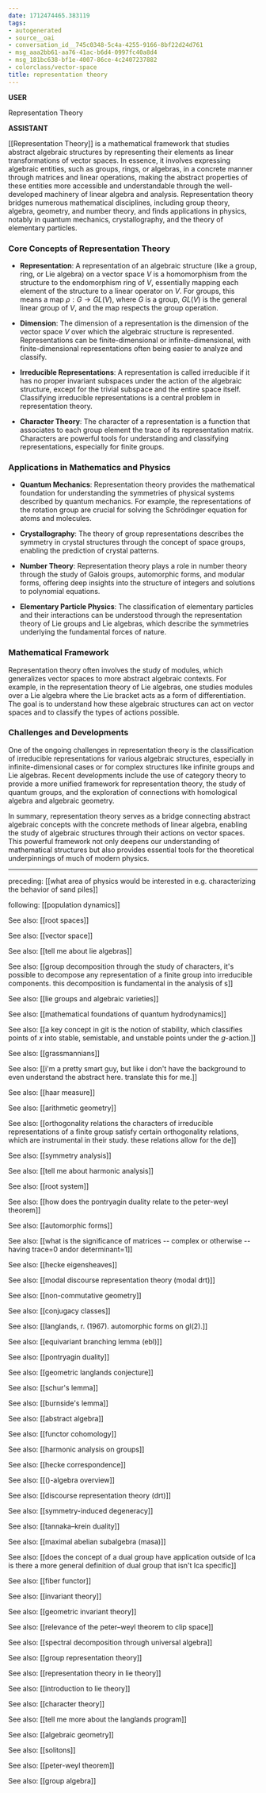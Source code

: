 ```yaml
---
date: 1712474465.383119
tags:
- autogenerated
- source__oai
- conversation_id__745c0348-5c4a-4255-9166-8bf22d24d761
- msg_aaa2bb61-aa76-41ac-b6d4-0997fc40a8d4
- msg_181bc638-bf1e-4007-86ce-4c2407237882
- colorclass/vector-space
title: representation theory
---
```


**USER**

Representation Theory


**ASSISTANT**

[[Representation Theory]] is a mathematical framework that studies abstract algebraic structures by representing their elements as linear transformations of vector spaces. In essence, it involves expressing algebraic entities, such as groups, rings, or algebras, in a concrete manner through matrices and linear operations, making the abstract properties of these entities more accessible and understandable through the well-developed machinery of linear algebra and analysis. Representation theory bridges numerous mathematical disciplines, including group theory, algebra, geometry, and number theory, and finds applications in physics, notably in quantum mechanics, crystallography, and the theory of elementary particles.

### Core Concepts of Representation Theory

- **Representation**: A representation of an algebraic structure (like a group, ring, or Lie algebra) on a vector space $V$ is a homomorphism from the structure to the endomorphism ring of $V$, essentially mapping each element of the structure to a linear operator on $V$. For groups, this means a map $\rho: G \rightarrow GL(V)$, where $G$ is a group, $GL(V)$ is the general linear group of $V$, and the map respects the group operation.
  
- **Dimension**: The dimension of a representation is the dimension of the vector space $V$ over which the algebraic structure is represented. Representations can be finite-dimensional or infinite-dimensional, with finite-dimensional representations often being easier to analyze and classify.

- **Irreducible Representations**: A representation is called irreducible if it has no proper invariant subspaces under the action of the algebraic structure, except for the trivial subspace and the entire space itself. Classifying irreducible representations is a central problem in representation theory.

- **Character Theory**: The character of a representation is a function that associates to each group element the trace of its representation matrix. Characters are powerful tools for understanding and classifying representations, especially for finite groups.

### Applications in Mathematics and Physics

- **Quantum Mechanics**: Representation theory provides the mathematical foundation for understanding the symmetries of physical systems described by quantum mechanics. For example, the representations of the rotation group are crucial for solving the Schrödinger equation for atoms and molecules.

- **Crystallography**: The theory of group representations describes the symmetry in crystal structures through the concept of space groups, enabling the prediction of crystal patterns.

- **Number Theory**: Representation theory plays a role in number theory through the study of Galois groups, automorphic forms, and modular forms, offering deep insights into the structure of integers and solutions to polynomial equations.

- **Elementary Particle Physics**: The classification of elementary particles and their interactions can be understood through the representation theory of Lie groups and Lie algebras, which describe the symmetries underlying the fundamental forces of nature.

### Mathematical Framework

Representation theory often involves the study of modules, which generalizes vector spaces to more abstract algebraic contexts. For example, in the representation theory of Lie algebras, one studies modules over a Lie algebra where the Lie bracket acts as a form of differentiation. The goal is to understand how these algebraic structures can act on vector spaces and to classify the types of actions possible.

### Challenges and Developments

One of the ongoing challenges in representation theory is the classification of irreducible representations for various algebraic structures, especially in infinite-dimensional cases or for complex structures like infinite groups and Lie algebras. Recent developments include the use of category theory to provide a more unified framework for representation theory, the study of quantum groups, and the exploration of connections with homological algebra and algebraic geometry.

In summary, representation theory serves as a bridge connecting abstract algebraic concepts with the concrete methods of linear algebra, enabling the study of algebraic structures through their actions on vector spaces. This powerful framework not only deepens our understanding of mathematical structures but also provides essential tools for the theoretical underpinnings of much of modern physics.


---

preceding: [[what area of physics would be interested in e.g. characterizing the behavior of sand piles]]  


following: [[population dynamics]]

See also: [[root spaces]]


See also: [[vector space]]


See also: [[tell me about lie algebras]]


See also: [[group decomposition through the study of characters, it's possible to decompose any representation of a finite group into irreducible components. this decomposition is fundamental in the analysis of s]]


See also: [[lie groups and algebraic varieties]]


See also: [[mathematical foundations of quantum hydrodynamics]]


See also: [[a key concept in git is the notion of stability, which classifies points of $x$ into stable, semistable, and unstable points under the $g$-action.]]


See also: [[grassmannians]]


See also: [[i'm a pretty smart guy, but like i don't have the background to even understand the abstract here. translate this for me.]]


See also: [[haar measure]]


See also: [[arithmetic geometry]]


See also: [[orthogonality relations the characters of irreducible representations of a finite group satisfy certain orthogonality relations, which are instrumental in their study. these relations allow for the de]]


See also: [[symmetry analysis]]


See also: [[tell me about harmonic analysis]]


See also: [[root system]]


See also: [[how does the pontryagin duality relate to the peter-weyl theorem]]


See also: [[automorphic forms]]


See also: [[what is the significance of matrices -- complex or otherwise -- having trace=0 andor determinant=1]]


See also: [[hecke eigensheaves]]


See also: [[modal discourse representation theory (modal drt)]]


See also: [[non-commutative geometry]]


See also: [[conjugacy classes]]


See also: [[langlands, r. (1967). automorphic forms on gl(2).]]


See also: [[equivariant branching lemma (ebl)]]


See also: [[pontryagin duality]]


See also: [[geometric langlands conjecture]]


See also: [[schur's lemma]]


See also: [[burnside's lemma]]


See also: [[abstract algebra]]


See also: [[functor cohomology]]


See also: [[harmonic analysis on groups]]


See also: [[hecke correspondence]]


See also: [[()-algebra overview]]


See also: [[discourse representation theory (drt)]]


See also: [[symmetry-induced degeneracy]]


See also: [[tannaka–krein duality]]


See also: [[maximal abelian subalgebra (masa)]]


See also: [[does the concept of a dual group have application outside of lca is there a more general definition of dual group that isn't lca specific]]


See also: [[fiber functor]]


See also: [[invariant theory]]


See also: [[geometric invariant theory]]


See also: [[relevance of the peter–weyl theorem to clip space]]


See also: [[spectral decomposition through universal algebra]]


See also: [[group representation theory]]


See also: [[representation theory in lie theory]]


See also: [[introduction to lie theory]]


See also: [[character theory]]


See also: [[tell me more about the langlands program]]


See also: [[algebraic geometry]]


See also: [[solitons]]


See also: [[peter-weyl theorem]]


See also: [[group algebra]]